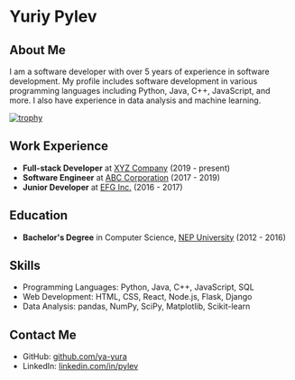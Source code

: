 # Yuriy Pylev

## About Me

I am a software developer with over 5 years of experience in software development. My profile includes software development in various programming languages including Python, Java, C++, JavaScript, and more. I also have experience in data analysis and machine learning.

[![trophy](https://github-profile-trophy.vercel.app/?username=ya-yura)](https://github.com/ryo-ma/github-profile-trophy)

## Work Experience

- **Full-stack Developer** at [XYZ Company](https://example.com/) (2019 - present)
- **Software Engineer** at [ABC Corporation](https://example.com/) (2017 - 2019)
- **Junior Developer** at [EFG Inc.](https://example.com/) (2016 - 2017)

## Education

- **Bachelor's Degree** in Computer Science, [NEP University](https://example.com/) (2012 - 2016)

## Skills

- Programming Languages: Python, Java, C++, JavaScript, SQL
- Web Development: HTML, CSS, React, Node.js, Flask, Django
- Data Analysis: pandas, NumPy, SciPy, Matplotlib, Scikit-learn

## Contact Me

- GitHub: [github.com/ya-yura](https://github.com/ya-yura)
- LinkedIn: [linkedin.com/in/pylev](https://www.linkedin.com/in/pylev/)
